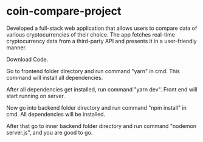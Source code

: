 # coin-compare-project
 Developed a full-stack web application that allows users to compare data of various cryptocurrencies of their choice. The app fetches real-time cryptocurrency data from a third-party API and presents it in a user-friendly manner.
 
Download Code.

Go to frontend folder directory and run command "yarn" in cmd. This command will install all dependencies.

After all dependencies get installed, run command "yarn dev". Front end will start running on server.

Now go into backend folder directory and run command "npm install" in cmd. All dependencies will be installed.

After that go to inner backend folder directory and run command "nodemon server.js", and you are good to go.
